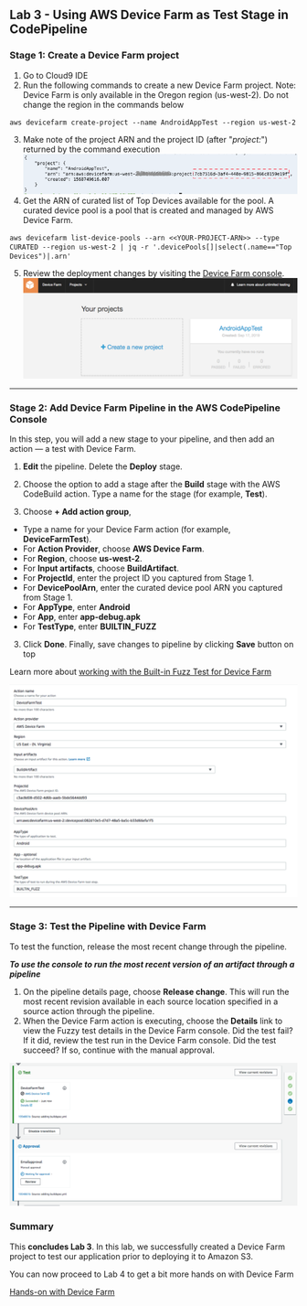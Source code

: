 
## Lab 3 - Using AWS Device Farm as Test Stage in CodePipeline

### Stage 1: Create a Device Farm project

1. Go to Cloud9 IDE
2. Run the following commands to create a new Device Farm project. Note: Device Farm is only available in the Oregon region (us-west-2). Do not change the region in the commands below
```console
aws devicefarm create-project --name AndroidAppTest --region us-west-2
```
3. Make note of the project ARN and the project ID (after "_project:_") returned by the command execution
![create-devicefarm](./img/Lab3-Stage1-Create-DeviceFarm.png)
4. Get the ARN of curated list of Top Devices available for the pool. A curated device pool is a pool that is created and managed by AWS Device Farm.
```console
aws devicefarm list-device-pools --arn <<YOUR-PROJECT-ARN>> --type CURATED --region us-west-2 | jq -r '.devicePools[]|select(.name=="Top Devices")|.arn'
```
5.  Review the deployment changes by visiting the [Device Farm console](https://us-west-2.console.aws.amazon.com/devicefarm).
![complete-devicefarm](./img/Lab3-Stage1-Complete-DeviceFarm.png)

***

### Stage 2: Add Device Farm Pipeline in the AWS CodePipeline Console

In this step, you will add a new stage to your pipeline, and then add an action — a test with Device Farm.

1. **Edit** the pipeline. Delete the **Deploy** stage.
2. Choose the option to add a stage after the **Build** stage with the AWS CodeBuild action. Type a name for the stage (for example, **Test**).

2. Choose **+ Add action group**,
- Type a name for your Device Farm action (for example, **DeviceFarmTest**).
- For **Action Provider**, choose **AWS Device Farm**.
- For **Region**, choose **us-west-2**.
- For **Input artifacts**, choose **BuildArtifact**.
- For **ProjectId**, enter the project ID you captured from Stage 1.
- For **DevicePoolArn**, enter the curated device pool ARN you captured from Stage 1.
- For **AppType**, enter **Android**
- For **App**, enter **app-debug.apk**
- For **TestType**, enter **BUILTIN_FUZZ**

3. Click **Done**. Finally, save changes to pipeline by clicking **Save** button on top

Learn more about [working with the Built-in Fuzz Test for Device Farm](https://docs.aws.amazon.com/devicefarm/latest/developerguide/test-types-built-in-fuzz.html)

![DeviceFarmAction](./img/Lab3-DeviceFarmAction.png)

***

### Stage 3: Test the Pipeline with Device Farm

To test the function, release the most recent change through the pipeline.

**_To use the console to run the most recent version of an artifact through a pipeline_**

1. On the pipeline details page, choose **Release change**. This will run the most recent revision available in each source location specified in a source action through the pipeline.
2. When the Device Farm action is executing, choose the **Details** link to view the Fuzzy test details in the Device Farm console. Did the test fail? If it did, review the test run in the Device Farm console. Did the test succeed? If so, continue with the manual approval.

![DeviceFarmActionComplete](./img/Lab3-DeviceFarmActionComplete.png)

### Summary

This **concludes Lab 3**. In this lab, we successfully created a Device Farm project to test our application prior to deploying it to Amazon S3.

You can now proceed to Lab 4 to get a bit more hands on with Device Farm

[Hands-on with Device Farm](4_Lab4.md)
